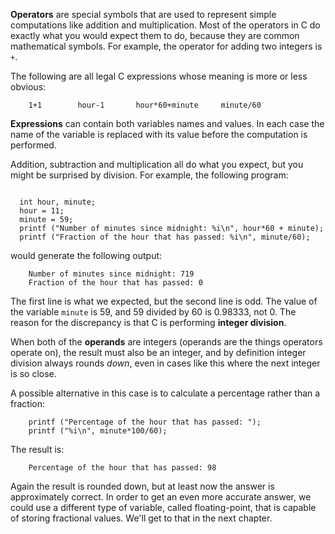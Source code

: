 **Operators** are special symbols that are used to represent simple computations like addition and multiplication.  Most of the operators in C do exactly what you would expect them to do, because they are common mathematical symbols.  For example, the operator for adding two integers is `+`.

The following are all legal C expressions whose meaning is more or less obvious:

```code
    1+1        hour-1       hour*60+minute     minute/60
```
**Expressions** can contain both variables names and values.  In each case the name of the variable is replaced with its value before the computation is performed.


Addition, subtraction and multiplication all do what you expect, but you might be surprised by division.  For example, the following program:

```code

  int hour, minute;
  hour = 11;
  minute = 59;
  printf ("Number of minutes since midnight: %i\n", hour*60 + minute);
  printf ("Fraction of the hour that has passed: %i\n", minute/60);

```
would generate the following output:

```code
    Number of minutes since midnight: 719
    Fraction of the hour that has passed: 0
```
The first line is what we expected, but the second line is odd.  The value of the variable `minute` is 59, and 59 divided by 60 is 0.98333, not 0.  The reason for the discrepancy is that C is performing **integer division**.


When both of the **operands** are integers (operands are the things operators operate on), the result must also be an integer, and by definition integer division always rounds *down*, even in cases like this where the next integer is so close.

A possible alternative in this case is to calculate a percentage rather than a fraction:

```code
    printf ("Percentage of the hour that has passed: ");
    printf ("%i\n", minute*100/60);
```
The result is:

```code
    Percentage of the hour that has passed: 98
```
Again the result is rounded down, but at least now the answer is approximately correct.  In order to get an even more accurate answer, we could use a different type of variable, called floating-point, that is capable of storing fractional values. We'll get to that in the next chapter.